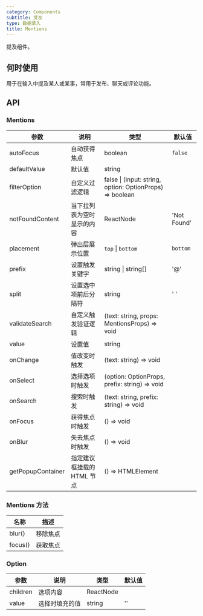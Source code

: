 ```yaml
---
category: Components
subtitle: 提及
type: 数据录入
title: Mentions
---
```


提及组件。

## 何时使用

用于在输入中提及某人或某事，常用于发布、聊天或评论功能。

## API


### Mentions

| 参数 | 说明 | 类型 | 默认值 |
| --- | --- | --- | --- |
| autoFocus | 自动获得焦点 | boolean | `false` |
| defaultValue | 默认值 | string |  |
| filterOption | 自定义过滤逻辑 | false \| (input: string, option: OptionProps) => boolean |  |
| notFoundContent | 当下拉列表为空时显示的内容 | ReactNode | 'Not Found' |
| placement | 弹出层展示位置 | `top` \| `bottom` | `bottom` |
| prefix | 设置触发关键字 | string \| string[] | '@' |
| split | 设置选中项前后分隔符 | string | ' ' |
| validateSearch | 自定义触发验证逻辑 | (text: string, props: MentionsProps) => void |  |
| value | 设置值 | string |  |
| onChange | 值改变时触发 | (text: string) => void |  |
| onSelect | 选择选项时触发 | (option: OptionProps, prefix: string) => void |  |
| onSearch | 搜索时触发 | (text: string, prefix: string) => void |  |
| onFocus | 获得焦点时触发 | () => void |  |
| onBlur | 失去焦点时触发 | () => void |  |
| getPopupContainer | 指定建议框挂载的 HTML 节点 | () => HTMLElement |  |

### Mentions 方法

| 名称    | 描述     |
| ------- | -------- |
| blur()  | 移除焦点 |
| focus() | 获取焦点 |

### Option

| 参数     | 说明           | 类型      | 默认值 |
| -------- | -------------- | --------- | ------ |
| children | 选项内容       | ReactNode |        |
| value    | 选择时填充的值 | string    | ''     |
